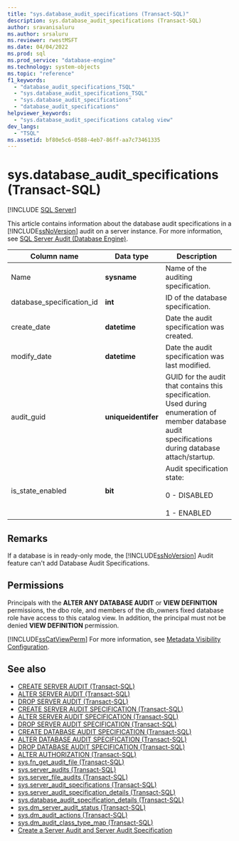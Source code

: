 ```yaml
---
title: "sys.database_audit_specifications (Transact-SQL)"
description: sys.database_audit_specifications (Transact-SQL)
author: sravanisaluru
ms.author: srsaluru
ms.reviewer: rwestMSFT
ms.date: 04/04/2022
ms.prod: sql
ms.prod_service: "database-engine"
ms.technology: system-objects
ms.topic: "reference"
f1_keywords:
  - "database_audit_specifications_TSQL"
  - "sys.database_audit_specifications_TSQL"
  - "sys.database_audit_specifications"
  - "database_audit_specifications"
helpviewer_keywords:
  - "sys.database_audit_specifications catalog view"
dev_langs:
  - "TSQL"
ms.assetid: bf80e5c6-0588-4eb7-86ff-aa7c73461335
---
```

# sys.database_audit_specifications (Transact-SQL)

[!INCLUDE [SQL Server](../../includes/applies-to-version/sqlserver.md)]

This article contains information about the database audit specifications in a [!INCLUDE[ssNoVersion](../../includes/ssnoversion-md.md)] audit on a server instance. For more information, see [SQL Server Audit &#40;Database Engine&#41;](../../relational-databases/security/auditing/sql-server-audit-database-engine.md).  
  
|Column name|Data type|Description|
|---|---|---|
|Name|**sysname**|Name of the auditing specification.|
|database_specification_id|**int**|ID of the database specification.|
|create_date|**datetime**|Date the audit specification was created.|
|modify_date|**datetime**|Date the audit specification was last modified.|
|audit_guid|**uniqueidentifer**|GUID for the audit that contains this specification. Used during enumeration of member database audit specifications during database attach/startup.|
|is_state_enabled|**bit**|Audit specification state:<br /><br />0 - DISABLED<br /><br />1 - ENABLED|

## Remarks

If a database is in ready-only mode, the [!INCLUDE[ssNoVersion](../../includes/ssnoversion-md.md)] Audit feature can't add Database Audit Specifications.  

## Permissions

Principals with the **ALTER ANY DATABASE AUDIT** or **VIEW DEFINITION** permissions, the dbo role, and members of the db_owners fixed database role have access to this catalog view. In addition, the principal must not be denied **VIEW DEFINITION** permission.  

[!INCLUDE[ssCatViewPerm](../../includes/sscatviewperm-md.md)] For more information, see [Metadata Visibility Configuration](../../relational-databases/security/metadata-visibility-configuration.md).  

## See also

- [CREATE SERVER AUDIT &#40;Transact-SQL&#41;](../../t-sql/statements/create-server-audit-transact-sql.md)
- [ALTER SERVER AUDIT  &#40;Transact-SQL&#41;](../../t-sql/statements/alter-server-audit-transact-sql.md)
- [DROP SERVER AUDIT  &#40;Transact-SQL&#41;](../../t-sql/statements/drop-server-audit-transact-sql.md)
- [CREATE SERVER AUDIT SPECIFICATION &#40;Transact-SQL&#41;](../../t-sql/statements/create-server-audit-specification-transact-sql.md)
- [ALTER SERVER AUDIT SPECIFICATION &#40;Transact-SQL&#41;](../../t-sql/statements/alter-server-audit-specification-transact-sql.md)
- [DROP SERVER AUDIT SPECIFICATION &#40;Transact-SQL&#41;](../../t-sql/statements/drop-server-audit-specification-transact-sql.md)
- [CREATE DATABASE AUDIT SPECIFICATION &#40;Transact-SQL&#41;](../../t-sql/statements/create-database-audit-specification-transact-sql.md)
- [ALTER DATABASE AUDIT SPECIFICATION &#40;Transact-SQL&#41;](../../t-sql/statements/alter-database-audit-specification-transact-sql.md)
- [DROP DATABASE AUDIT SPECIFICATION &#40;Transact-SQL&#41;](../../t-sql/statements/drop-database-audit-specification-transact-sql.md)
- [ALTER AUTHORIZATION &#40;Transact-SQL&#41;](../../t-sql/statements/alter-authorization-transact-sql.md)
- [sys.fn_get_audit_file &#40;Transact-SQL&#41;](../../relational-databases/system-functions/sys-fn-get-audit-file-transact-sql.md)
- [sys.server_audits &#40;Transact-SQL&#41;](../../relational-databases/system-catalog-views/sys-server-audits-transact-sql.md)
- [sys.server_file_audits &#40;Transact-SQL&#41;](../../relational-databases/system-catalog-views/sys-server-file-audits-transact-sql.md)
- [sys.server_audit_specifications &#40;Transact-SQL&#41;](../../relational-databases/system-catalog-views/sys-server-audit-specifications-transact-sql.md)
- [sys.server_audit_specification_details &#40;Transact-SQL&#41;](../../relational-databases/system-catalog-views/sys-server-audit-specification-details-transact-sql.md)
- [sys.database_audit_specification_details &#40;Transact-SQL&#41;](../../relational-databases/system-catalog-views/sys-database-audit-specification-details-transact-sql.md)
- [sys.dm_server_audit_status &#40;Transact-SQL&#41;](../../relational-databases/system-dynamic-management-views/sys-dm-server-audit-status-transact-sql.md)
- [sys.dm_audit_actions &#40;Transact-SQL&#41;](../../relational-databases/system-dynamic-management-views/sys-dm-audit-actions-transact-sql.md)
- [sys.dm_audit_class_type_map &#40;Transact-SQL&#41;](../../relational-databases/system-dynamic-management-views/sys-dm-audit-class-type-map-transact-sql.md)
- [Create a Server Audit and Server Audit Specification](../../relational-databases/security/auditing/create-a-server-audit-and-server-audit-specification.md)  
